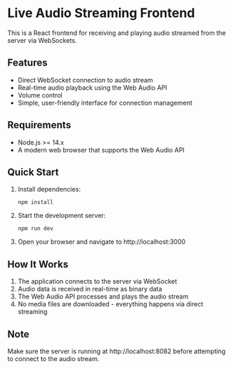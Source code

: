 # Live Audio Streaming Frontend

This is a React frontend for receiving and playing audio streamed from the server via WebSockets.

## Features

- Direct WebSocket connection to audio stream
- Real-time audio playback using the Web Audio API
- Volume control
- Simple, user-friendly interface for connection management

## Requirements

- Node.js >= 14.x
- A modern web browser that supports the Web Audio API

## Quick Start

1. Install dependencies:

   ```
   npm install
   ```

2. Start the development server:

   ```
   npm run dev
   ```

3. Open your browser and navigate to http://localhost:3000

## How It Works

1. The application connects to the server via WebSocket
2. Audio data is received in real-time as binary data
3. The Web Audio API processes and plays the audio stream
4. No media files are downloaded - everything happens via direct streaming

## Note

Make sure the server is running at http://localhost:8082 before attempting to connect to the audio stream.
